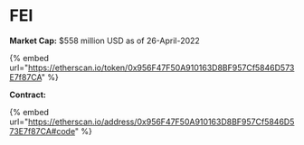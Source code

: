 # FEI

**Market Cap:** $558 million USD as of 26-April-2022

{% embed url="https://etherscan.io/token/0x956F47F50A910163D8BF957Cf5846D573E7f87CA" %}

**Contract:**

{% embed url="https://etherscan.io/address/0x956F47F50A910163D8BF957Cf5846D573E7f87CA#code" %}
